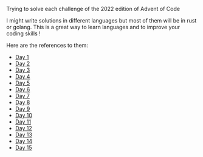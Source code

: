 Trying to solve each challenge of the 2022 edition of Advent of Code

I might write solutions in different languages but most of them will be in rust or golang.
This is a great way to learn languages and to improve your coding skills !

Here are the references to them:

- [Day 1](./01_day/src/day1.rs)
- [Day 2](./02_day/src/main.rs)
- [Day 3](./03_day/day3.py)
- [Day 4](./04_day/src/main.rs)
- [Day 5](./05_day/day5.py)
- [Day 6](./06_day/src/App.java)
- [Day 7](./07_day/main.go)
- [Day 8](./08_day/src/main.rs)
- [Day 9](./09_day/src/main.rs)
- [Day 10](./10_day/src/main.rs)
- [Day 11](./11_day/day11.py)
- [Day 12](./12_day/src/main.rs)
- [Day 13](./13_day/main.go)
- [Day 14](./14_day/main.go)
- [Day 15](./15_day/main.go)
